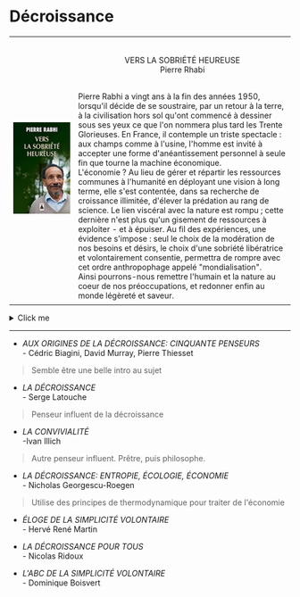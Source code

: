 # Décroissance
 

| | |
| --- | --- |
|<img src="/Vers_la_sobri%C3%A9t%C3%A9_heureuse.jpg" alt="text" width="1500px"/> | <p align=center>VERS LA SOBRIÉTÉ HEUREUSE <br> Pierre Rhabi </p> <br> Pierre Rabhi a vingt ans à la fin des années 1950, lorsqu'il décide de se soustraire, par un retour à la terre, à la civilisation hors sol qu'ont commencé à dessiner sous ses yeux ce que l'on nommera plus tard les Trente Glorieuses. En France, il contemple un triste spectacle : aux champs comme à l'usine, l'homme est invité à accepter une forme d'anéantissement personnel à seule fin que tourne la machine économique.<br>L'économie ? Au lieu de gérer et répartir les ressources communes à l'humanité en déployant une vision à long terme, elle s'est contentée, dans sa recherche de croissance illimitée, d'élever la prédation au rang de science. Le lien viscéral avec la nature est rompu ; cette dernière n'est plus qu'un gisement de ressources à exploiter - et à épuiser. Au fil des expériences, une évidence s'impose : seul le choix de la modération de nos besoins et désirs, le choix d'une sobriété libératrice et volontairement consentie, permettra de rompre avec cet ordre anthropophage appelé "mondialisation".<br>Ainsi pourrons-nous remettre l'humain et la nature au coeur de nos préoccupations, et redonner enfin au monde légèreté et saveur. |
| | |



<details>
  <summary>Click me</summary>
  
  Mon opinion:<br>
  Pierre Rabhi a vingt ans à la fin des années 1950, lorsqu'il décide de se soustraire, par un retour à la terre, à la civilisation hors sol qu'ont commencé à dessiner sous ses yeux ce que l'on nommera plus tard les Trente Glorieuses. En France, il contemple un triste spectacle : aux champs comme à l'usine, l'homme est invité à accepter une forme d'anéantissement personnel à seule fin que tourne la machine économique.<br>L'économie ? Au lieu de gérer et répartir les ressources communes à l'humanité en déployant une vision à long terme, elle s'est contentée, dans sa recherche de croissance illimitée, d'élever la prédation au rang de science. Le lien viscéral avec la nature est rompu ; cette dernière n'est plus qu'un gisement de ressources à exploiter - et à épuiser. Au fil des expériences, une évidence s'impose : seul le choix de la modération de nos besoins et désirs, le choix d'une sobriété libératrice et volontairement consentie, permettra de rompre avec cet ordre anthropophage appelé "mondialisation".<br>Ainsi pourrons-nous remettre l'humain et la nature au coeur de nos préoccupations, et redonner enfin au monde légèreté et saveur.
</details>



___

* _AUX ORIGINES DE LA DÉCROISSANCE: CINQUANTE PENSEURS_ <br>- Cédric Biagini, David Murray, Pierre Thiesset
> Semble être une belle intro au sujet

* _LA DÉCROISSANCE_ <br>- Serge Latouche
> Penseur influent de la décroissance

* _LA CONVIVIALITÉ_ <br>-Ivan Illich
> Autre penseur influent. Prêtre, puis philosophe. 

* _LA DÉCROISSANCE: ENTROPIE, ÉCOLOGIE, ÉCONOMIE_ <br>- Nicholas Georgescu-Roegen
> Utilise des principes de thermodynamique pour traiter de l'économie

* _ÉLOGE DE LA SIMPLICITÉ VOLONTAIRE_ <br>- Hervé René Martin

* _LA DÉCROISSANCE POUR TOUS_ <br>- Nicolas Ridoux

* _L'ABC DE LA SIMPLICITÉ VOLONTAIRE_ <br>- Dominique Boisvert

